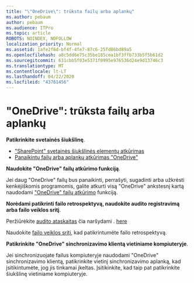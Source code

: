 ```yaml
---
title: "\"OneDrive\": trūksta failų arba aplankų"
ms.author: pebaum
author: pebaum
ms.audience: ITPro
ms.topic: article
ROBOTS: NOINDEX, NOFOLLOW
localization_priority: Normal
ms.assetid: 1afe2f6d-bf4f-4fe7-87c6-25fd86bd89a5
ms.openlocfilehash: a8c5dd6e75c35be185cea1bf3ffb733b5f5b61d2
ms.sourcegitcommit: 631cbb5f03e5371f0995e976536d24e9d13746c3
ms.translationtype: MT
ms.contentlocale: lt-LT
ms.lasthandoff: 04/22/2020
ms.locfileid: "43761456"
---
```

# <a name="onedrive-missing-files-or-folders"></a>"OneDrive": trūksta failų arba aplankų

**Patikrinkite svetainės šiukšlinę**.

- ["SharePoint" svetainės šiukšlinės elementų atkūrimas](https://support.office.com/article/restore-deleted-items-from-the-site-collection-recycle-bin-5fa924ee-16d7-487b-9a0a-021b9062d14b)
- [Panaikintų failų arba aplankų atkūrimas "OneDrive"](https://support.office.com/article/Restore-deleted-files-or-folders-in-OneDrive-949ada80-0026-4db3-a953-c99083e6a84f)


**Naudokite "OneDrive" failų atkūrimo funkciją**. 

Jei daug "OneDrive" failų bus panaikinti, perrašyti, sugadinti arba užkrėsti kenkėjiškomis programomis, galite atkurti visą "OneDrive" ankstesnį kartą naudodami ["OneDrive" failų atkūrimo](https://support.office.com/article/Restore-your-OneDrive-fa231298-759d-41cf-bcd0-25ac53eb8a15) funkciją.


**Norėdami patikrinti failo retrospektyvą, naudokite audito registravimą arba failo veiklos sritį**.

Peržiūrėkite [audito ataskaitas](https://docs.microsoft.com/office365/securitycompliance/search-the-audit-log-in-security-and-compliance) čia naršydami . [here](https://sip.protection.office.com/)


Naudokite [failo veiklos sritį,](https://support.office.com/article/File-activity-in-a-document-library-6105ecda-1dd0-4f6f-9542-102bf5c0ffe0) kad patikrintumėte failo retrospektyvą.


**Patikrinkite "OneDrive" sinchronizavimo klientą vietiniame kompiuteryje**.

Jei sinchronizuojate failus kompiuteryje naudodami "OneDrive" sinchronizavimo klientą, patikrinkite vietinį sinchronizavimo aplanką, kad įsitikintumėte, jog jis tinkamai įkeltas. Įsitikinkite, kad taip pat patikrinkite šiukšlinę vietiniame kompiuteryje.

